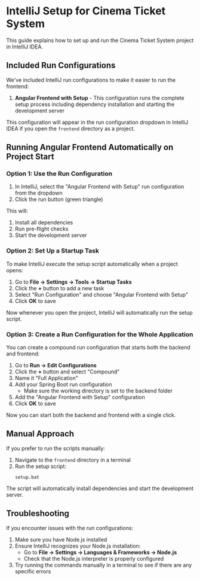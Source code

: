 # IntelliJ Setup for Cinema Ticket System

This guide explains how to set up and run the Cinema Ticket System project in IntelliJ IDEA.

## Included Run Configurations

We've included IntelliJ run configurations to make it easier to run the frontend:

1. **Angular Frontend with Setup** - This configuration runs the complete setup process including dependency installation and starting the development server

This configuration will appear in the run configuration dropdown in IntelliJ IDEA if you open the `frontend` directory as a project.

## Running Angular Frontend Automatically on Project Start

### Option 1: Use the Run Configuration

1. In IntelliJ, select the "Angular Frontend with Setup" run configuration from the dropdown
2. Click the run button (green triangle)

This will:
1. Install all dependencies
2. Run pre-flight checks
3. Start the development server

### Option 2: Set Up a Startup Task

To make IntelliJ execute the setup script automatically when a project opens:

1. Go to **File → Settings → Tools → Startup Tasks**
2. Click the **+** button to add a new task
3. Select "Run Configuration" and choose "Angular Frontend with Setup"
4. Click **OK** to save

Now whenever you open the project, IntelliJ will automatically run the setup script.

### Option 3: Create a Run Configuration for the Whole Application

You can create a compound run configuration that starts both the backend and frontend:

1. Go to **Run → Edit Configurations**
2. Click the **+** button and select "Compound"
3. Name it "Full Application"
4. Add your Spring Boot run configuration
   - Make sure the working directory is set to the backend folder
5. Add the "Angular Frontend with Setup" configuration
6. Click **OK** to save

Now you can start both the backend and frontend with a single click.

## Manual Approach

If you prefer to run the scripts manually:

1. Navigate to the `frontend` directory in a terminal
2. Run the setup script:
   ```
   setup.bat
   ```

The script will automatically install dependencies and start the development server.

## Troubleshooting

If you encounter issues with the run configurations:

1. Make sure you have Node.js installed
2. Ensure IntelliJ recognizes your Node.js installation:
   - Go to **File → Settings → Languages & Frameworks → Node.js**
   - Check that the Node.js interpreter is properly configured
3. Try running the commands manually in a terminal to see if there are any specific errors 